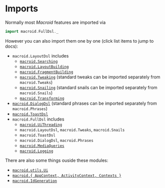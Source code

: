 # Imports

Normally most *Macroid* features are imported via

```scala
import macroid.FullDsl._
```

However you can also import them one by one (click list items to jump to docs):

* `macroid.LayoutDsl` includes
  * [`macroid.Searching`](Searching.html)
  * [`macroid.LayoutBuilding`](Bricks.html)
  * [`macroid.FragmentBuilding`](Fragments.html)
  * [`macroid.Tweaking`](Tweaks.html#tweaking) (standard tweaks can be imported separately from `macroid.Tweaks`)
  * [`macroid.Snailing`](Snails.html#-snailing-) (standard snails can be imported separately from `macroid.Snails`)
  * [`macroid.Transforming`](Transformers.html)
* [`macroid.DialogDsl`](ToastsDialogs.html#dialogs) (standard phrases can be imported separately from `macroid.Phrases`)
* [`macroid.ToastDsl`](ToastsDialogs.html#toasts)
* `macroid.FullDsl` includes
  * [`macroid.UiThreading`](UiActions.html)
  * `macroid.LayoutDsl`, `macroid.Tweaks`, `macroid.Snails`
  * `macroid.ToastDsl`
  * `macroid.DialogDsl`, `macroid.Phrases`
  * [`macroid.MediaQueries`](MediaQueries.html)
  * [`macroid.Logging`](Logging.html)

There are also some things ouside these modules:

* [`macroid.utils.Ui`](UiActions.html)
* [`macroid.{ AppContext, ActivityContext, Contexts }`](Contexts.html)
* [`macroid.IdGeneration`](Searching.html#id-and-tag-generation)
